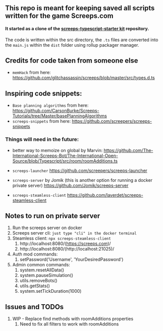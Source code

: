 ## This repo is meant for keeping saved all scripts written for the game Screeps.com


#### It started as a clone of the [screeps-typescript-starter kit](https://github.com/screepers/screeps-typescript-starter)  repository.

The code is written within the src directory, the `.ts` files are converted into the `main.js` within the `dist` folder using rollup packager manager.

## Credits for code taken from someone else
* `memHack` from here: https://github.com/glitchassassin/screeps/blob/master/src/types.d.ts

## Inspiring code snippets:
* `Base planning algorithms` from here: https://github.com/CarsonBurke/Screeps-Tutorials/tree/Master/basePlanningAlgorithms
* `screeps-snippets` from here: https://github.com/screepers/screeps-snippets

### Things will need in the future:
* better way to memoize on global by Marvin:
https://github.com/The-International-Screeps-Bot/The-International-Open-Source/blob/Typescript/src/room/roomAdditions.ts


* `screeps-launcher`
https://github.com/screepers/screeps-launcher


* `screeps-server` by Jomik (this is another option for running a docker private server)
https://github.com/Jomik/screeps-server


* `screeps-steamless-client`
https://github.com/laverdet/screeps-steamless-client

## Notes to run on private server

1. Run the screeps server on docker
2. Screeps server cli: `just type "cli" in the docker terminal`
3. Steamless client: `npx screeps-steamless-client`
   1. http://localhost:8080/(https://screeps.com)/
   2. http://localhost:8080/(http://localhost:21025)/
4. Auth mod commands:
   1. setPassword('Username', 'YourDesiredPassword')
5. Admin common commands:
   1. system.resetAllData()
   2. system.pauseSimulation()
   3. utils.removeBots()
   4. utils.getStats()
   5. system.setTickDuration(1000)

## Issues and TODOs
1. WIP - Replace find methods with roomAdditions properties
   1. Need to fix all filters to work with roomAdditions